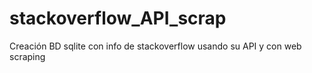 # stackoverflow_API_scrap
Creación BD sqlite con info de stackoverflow usando su API y con web scraping
